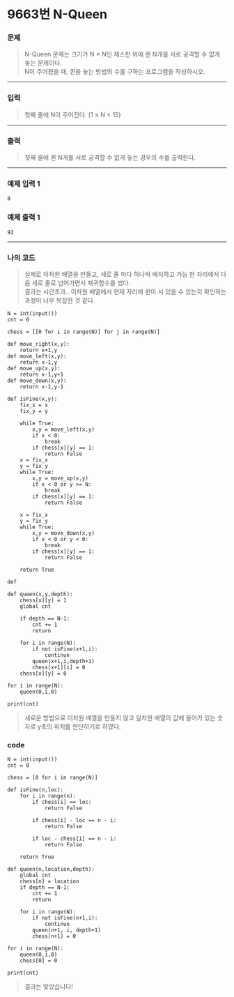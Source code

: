 # 9663번 N-Queen
### 문제
> N-Queen 문제는 크기가 N × N인 체스판 위에 퀸 N개를 서로 공격할 수 없게 놓는 문제이다.  
> N이 주어졌을 때, 퀸을 놓는 방법의 수를 구하는 프로그램을 작성하시오.  

---
### 입력
> 첫째 줄에 N이 주어진다. (1 ≤ N < 15)  

---
### 출력
> 첫째 줄에 퀸 N개를 서로 공격할 수 없게 놓는 경우의 수를 출력한다.  
  
---
### 예제 입력 1
```
8
```
### 예제 출력 1
```
92
```
---
### 나의 코드
> 실제로 이차원 배열을 만들고, 세로 줄 마다 하나씩 배치하고 가능 한 자리에서 다음 세로 줄로 넘어가면서 재귀함수를 썼다.  
결과는 시간초과.. 이차원 배열에서 현재 자리에 퀸이 서 있을 수 있는지 확인하는 과정이 너무 복잡한 것 같다.  

```
N = int(input())
cnt = 0

chess = [[0 for i in range(N)] for j in range(N)]

def move_right(x,y):
    return x+1,y
def move_left(x,y):
    return x-1,y
def move_up(x,y):
    return x-1,y+1
def move_down(x,y):
    return x-1,y-1

def isFine(x,y):
    fix_x = x
    fix_y = y
    
    while True:
        x,y = move_left(x,y)
        if x < 0:
            break
        if chess[x][y] == 1:
            return False
    x = fix_x
    y = fix_y
    while True:
        x,y = move_up(x,y)
        if x < 0 or y >= N:
            break
        if chess[x][y] == 1:
            return False
    
    x = fix_x
    y = fix_y
    while True:
        x,y = move_down(x,y)
        if x < 0 or y < 0:
            break
        if chess[x][y] == 1:
            return False
    
    return True

def 

def queen(x,y,depth):
    chess[x][y] = 1
    global cnt

    if depth == N-1:
        cnt += 1
        return

    for i in range(N):
        if not isFine(x+1,i):
            continue
        queen(x+1,i,depth+1)
        chess[x+1][i] = 0
    chess[x][y] = 0

for i in range(N):
    queen(0,i,0)

print(cnt)
```
> 새로운 방법으로 이차원 배열을 만들지 않고 일차원 배열의 값에 들어가 있는 숫자로 y축의 위치를 판단하기로 하였다.
### code  

```
N = int(input())
cnt = 0

chess = [0 for i in range(N)]

def isFine(n,loc):
    for i in range(n):
        if chess[i] == loc:
            return False
        
        if chess[i] - loc == n - i:
            return False
        
        if loc - chess[i] == n - i:
            return False
    
    return True

def queen(n,location,depth):
    global cnt
    chess[n] = location
    if depth == N-1:
        cnt += 1
        return
    
    for i in range(N):
        if not isFine(n+1,i):
            continue
        queen(n+1, i, depth+1)
        chess[n+1] = 0

for i in range(N):
    queen(0,i,0)
    chess[0] = 0

print(cnt)
```
> 결과는 맞았습니다!